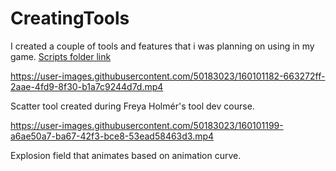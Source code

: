# CreatingTools
I created a couple of tools and features that i was planning on using in my game. 
[Scripts folder link](https://github.com/Timohjh/CreatingTools/tree/main/Assets/Scripts)


https://user-images.githubusercontent.com/50183023/160101182-663272ff-2aae-4fd9-8f30-b1a7c9244d7d.mp4

Scatter tool created during Freya Holmér's tool dev course.

https://user-images.githubusercontent.com/50183023/160101199-a6ae50a7-ba67-42f3-bce8-53ead58463d3.mp4

Explosion field that animates based on animation curve. 
